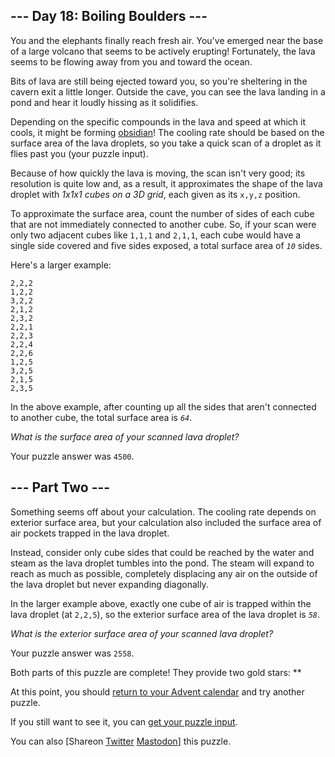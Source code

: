 <main>
  <article class="day-desc">
    <h2>--- Day 18: Boiling Boulders ---</h2>
    <p>You and the elephants finally reach fresh air. You've emerged near the base of a large volcano that seems to be
      actively erupting! Fortunately, the lava seems to be flowing away from you and toward the ocean.</p>
    <p>Bits of lava are still being ejected toward you, so you're sheltering in the cavern exit a little longer. Outside
      the cave, you can see the lava landing in a pond and hear it loudly hissing as it solidifies.</p>
    <p>Depending on the specific compounds in the lava and speed at which it cools, it might be forming <a
        href="https://en.wikipedia.org/wiki/Obsidian" target="_blank">obsidian</a>! The cooling rate should be based on
      the surface area of the lava droplets, so you take a quick scan of a droplet as it flies past you (your puzzle
      input).</p>
    <p>Because of how quickly the lava is moving, the scan isn't very good; its resolution is quite low and, as a
      result, it approximates the shape of the lava droplet with <em>1x1x1 <span
          title="Unfortunately, you forgot your flint and steel in another dimension.">cubes</span> on a 3D grid</em>,
      each given as its <code>x,y,z</code> position.</p>
    <p>To approximate the surface area, count the number of sides of each cube that are not immediately connected to
      another cube. So, if your scan were only two adjacent cubes like <code>1,1,1</code> and <code>2,1,1</code>, each
      cube would have a single side covered and five sides exposed, a total surface area of <code><em>10</em></code>
      sides.</p>
    <p>Here's a larger example:</p>
    <pre><code>2,2,2
1,2,2
3,2,2
2,1,2
2,3,2
2,2,1
2,2,3
2,2,4
2,2,6
1,2,5
3,2,5
2,1,5
2,3,5
</code></pre>
    <p>In the above example, after counting up all the sides that aren't connected to another cube, the total surface
      area is <code><em>64</em></code>.</p>
    <p><em>What is the surface area of your scanned lava droplet?</em></p>
  </article>
  <p>Your puzzle answer was <code>4500</code>.</p>
  <article class="day-desc">
    <h2 id="part2">--- Part Two ---</h2>
    <p>Something seems off about your calculation. The cooling rate depends on exterior surface area, but your
      calculation also included the surface area of air pockets trapped in the lava droplet.</p>
    <p>Instead, consider only cube sides that could be reached by the water and steam as the lava droplet tumbles into
      the pond. The steam will expand to reach as much as possible, completely displacing any air on the outside of the
      lava droplet but never expanding diagonally.</p>
    <p>In the larger example above, exactly one cube of air is trapped within the lava droplet (at <code>2,2,5</code>),
      so the exterior surface area of the lava droplet is <code><em>58</em></code>.</p>
    <p><em>What is the exterior surface area of your scanned lava droplet?</em></p>
  </article>
  <p>Your puzzle answer was <code>2558</code>.</p>
  <p class="day-success">Both parts of this puzzle are complete! They provide two gold stars: **</p>
  <p>At this point, you should <a href="/2022">return to your Advent calendar</a> and try another puzzle.</p>
  <p>If you still want to see it, you can <a href="18/input" target="_blank">get your puzzle input</a>.</p>
  <p>You can also <span class="share">[Share<span class="share-content">on
        <a href="https://twitter.com/intent/tweet?text=I%27ve+completed+%22Boiling+Boulders%22+%2D+Day+18+%2D+Advent+of+Code+2022&amp;url=https%3A%2F%2Fadventofcode%2Ecom%2F2022%2Fday%2F18&amp;related=ericwastl&amp;hashtags=AdventOfCode"
          target="_blank">Twitter</a>
        <a href="javascript:void(0);"
          onclick="var mastodon_instance=prompt('Mastodon Instance / Server Name?'); if(typeof mastodon_instance==='string' && mastodon_instance.length){this.href='https://'+mastodon_instance+'/share?text=I%27ve+completed+%22Boiling+Boulders%22+%2D+Day+18+%2D+Advent+of+Code+2022+%23AdventOfCode+https%3A%2F%2Fadventofcode%2Ecom%2F2022%2Fday%2F18'}else{return false;}"
          target="_blank">Mastodon</a></span>]</span> this puzzle.</p>
</main>
